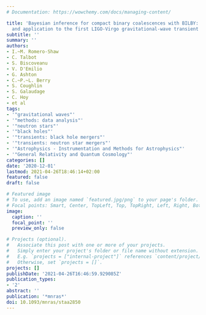```yaml
---
# Documentation: https://wowchemy.com/docs/managing-content/

title: 'Bayesian inference for compact binary coalescences with BILBY: validation
  and application to the first LIGO-Virgo gravitational-wave transient catalogue'
subtitle: ''
summary: ''
authors:
- I.~M. Romero-Shaw
- C. Talbot
- S. Biscoveanu
- V. D'Emilio
- G. Ashton
- C.~P.~L. Berry
- S. Coughlin
- S. Galaudage
- C. Hoy
- et al
tags:
- '"gravitational waves"'
- '"methods: data analysis"'
- '"neutron stars"'
- '"black holes"'
- '"transients: black hole mergers"'
- '"transients: neutron star mergers"'
- '"Astrophysics - Instrumentation and Methods for Astrophysics"'
- '"General Relativity and Quantum Cosmology"'
categories: []
date: '2020-12-01'
lastmod: 2021-04-26T18:46:14+02:00
featured: false
draft: false

# Featured image
# To use, add an image named `featured.jpg/png` to your page's folder.
# Focal points: Smart, Center, TopLeft, Top, TopRight, Left, Right, BottomLeft, Bottom, BottomRight.
image:
  caption: ''
  focal_point: ''
  preview_only: false

# Projects (optional).
#   Associate this post with one or more of your projects.
#   Simply enter your project's folder or file name without extension.
#   E.g. `projects = ["internal-project"]` references `content/project/deep-learning/index.md`.
#   Otherwise, set `projects = []`.
projects: []
publishDate: '2021-04-26T16:46:59.929085Z'
publication_types:
- '2'
abstract: ''
publication: '*mnras*'
doi: 10.1093/mnras/staa2850
---
```

